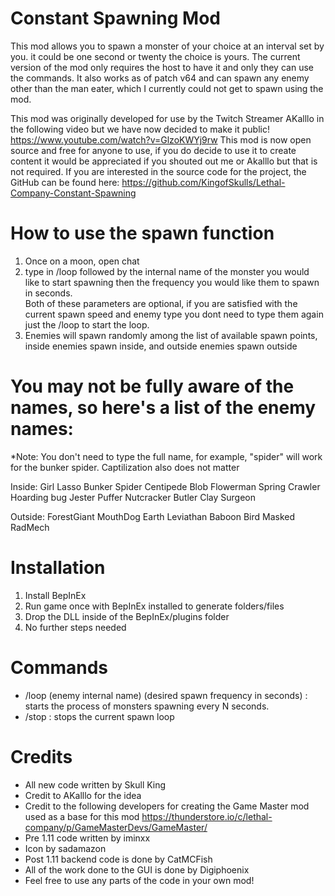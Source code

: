 # Constant Spawning Mod
This mod allows you to spawn a monster of your choice at an interval set by you. it could be one second or twenty the choice is yours.
The current version of the mod only requires the host to have it and only they can use the commands. It also works as of patch v64 and can spawn any enemy other than the man eater, which I currently could not get to spawn using the mod.


This mod was originally developed for use by the Twitch Streamer AKalllo in the following video but we have now decided to make it public!
https://www.youtube.com/watch?v=GlzoKWYj9rw
This mod is now open source and free for anyone to use, if you do decide to use it to create content it would be appreciated if you shouted out me or Akalllo but that is not required.
If you are interested in the source code for the project, the GitHub can be found here:
https://github.com/KingofSkulls/Lethal-Company-Constant-Spawning


# How to use the spawn function
1. Once on a moon, open chat
2. type in /loop followed by the internal name of the monster you would like to start spawning then the frequency you would like them to spawn in seconds.  
Both of these parameters are optional, if you are satisfied with the current spawn speed and enemy type you dont need to type them again just the /loop to start the loop.
3. Enemies will spawn randomly among the list of available spawn points, inside enemies spawn inside, and outside enemies spawn outside

# You may not be fully aware of the names, so here's a list of the enemy names:
*Note: You don't need to type the full name, for example, "spider" will work for the bunker spider. Captilization also does not matter

Inside:
Girl
Lasso
Bunker Spider
Centipede
Blob
Flowerman
Spring
Crawler
Hoarding bug
Jester
Puffer
Nutcracker
Butler
Clay Surgeon

Outside:
ForestGiant
MouthDog
Earth Leviathan
Baboon Bird
Masked
RadMech


# Installation
1. Install BepInEx
2. Run game once with BepInEx installed to generate folders/files
3. Drop the DLL inside of the BepInEx/plugins folder
4. No further steps needed

# Commands

- /loop (enemy internal name) (desired spawn frequency in seconds) : starts the process of monsters spawning every N seconds.
- /stop : stops the current spawn loop

# Credits
- All new code written by Skull King
- Credit to AKalllo for the idea
- Credit to the following developers for creating the Game Master mod used as a base for this mod https://thunderstore.io/c/lethal-company/p/GameMasterDevs/GameMaster/
- Pre 1.11 code written by iminxx
- Icon by sadamazon
- Post 1.11 backend code is done by CatMCFish
- All of the work done to the GUI is done by Digiphoenix
- Feel free to use any parts of the code in your own mod!